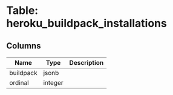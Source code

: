 
# Table: heroku_buildpack_installations

## Columns
| Name        | Type           | Description  |
| ------------- | ------------- | -----  |
|buildpack|jsonb||
|ordinal|integer||

